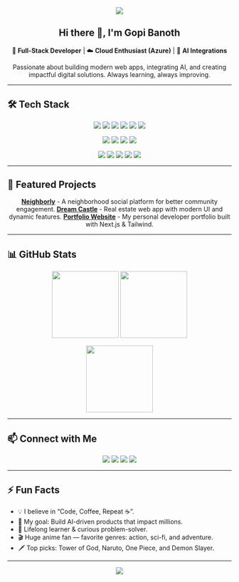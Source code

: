 <!-- Profile Banner (Optional) -->
<p align="center">
  <img src="https://capsule-render.vercel.app/api?type=waving&color=gradient&height=200&section=header&text=Gopi%20Banoth&fontSize=40&fontColor=fff&animation=twinkling&fontAlignY=35"/>
</p>

<!-- Introduction -->
<h2 align="center">Hi there 👋, I'm Gopi Banoth</h2>
<p align="center">
  🚀 <strong>Full-Stack Developer</strong> | ☁️ <strong>Cloud Enthusiast (Azure)</strong> | 🤖 <strong>AI Integrations</strong>  
</p>
<p align="center">
  Passionate about building modern web apps, integrating AI, and creating impactful digital solutions.  
  Always learning, always improving.
</p>

---

## 🛠 Tech Stack
<p align="center">
  <!-- Frontend -->
  <img src="https://img.shields.io/badge/HTML5-E34F26?style=for-the-badge&logo=html5&logoColor=white"/>
  <img src="https://img.shields.io/badge/CSS3-1572B6?style=for-the-badge&logo=css3&logoColor=white"/>
  <img src="https://img.shields.io/badge/JavaScript-F7DF1E?style=for-the-badge&logo=javascript&logoColor=black"/>
  <img src="https://img.shields.io/badge/TypeScript-3178C6?style=for-the-badge&logo=typescript&logoColor=white"/>
  <img src="https://img.shields.io/badge/React.js-61DAFB?style=for-the-badge&logo=react&logoColor=black"/>
  <img src="https://img.shields.io/badge/Next.js-000000?style=for-the-badge&logo=next.js&logoColor=white"/>
</p>
<p align="center">
  <!-- Backend -->
  <img src="https://img.shields.io/badge/Java-007396?style=for-the-badge&logo=java&logoColor=white"/>
  <img src="https://img.shields.io/badge/Python-3776AB?style=for-the-badge&logo=python&logoColor=white"/>
  <img src="https://img.shields.io/badge/SQL-4479A1?style=for-the-badge&logo=mysql&logoColor=white"/>
  <img src="https://img.shields.io/badge/Express.js-000000?style=for-the-badge&logo=express&logoColor=white"/>
</p>
<p align="center">
  <!-- Cloud & Tools -->
  <img src="https://img.shields.io/badge/Azure-0078D4?style=for-the-badge&logo=microsoftazure&logoColor=white"/>
  <img src="https://img.shields.io/badge/Databricks-FF3621?style=for-the-badge&logo=databricks&logoColor=white"/>
  <img src="https://img.shields.io/badge/Jupyter-F37626?style=for-the-badge&logo=jupyter&logoColor=white"/>
  <img src="https://img.shields.io/badge/API-0096D6?style=for-the-badge&logo=postman&logoColor=white"/>
  <img src="https://img.shields.io/badge/GitHub-181717?style=for-the-badge&logo=github&logoColor=white"/>
</p>

---

## 🚀 Featured Projects
<p align="center">
  <a href="https://github.com/GopiB9119/Neighborly"><b>Neighborly</b></a> - A neighborhood social platform for better community engagement.  
  <a href="https://github.com/GopiB9119/Dream-Castle"><b>Dream Castle</b></a> - Real estate web app with modern UI and dynamic features.  
  <a href="https://github.com/GopiB9119/Portfolio"><b>Portfolio Website</b></a> - My personal developer portfolio built with Next.js & Tailwind.
</p>

---

## 📊 GitHub Stats
<p align="center">
  <img src="https://github-readme-stats.vercel.app/api?username=GopiB9119&show_icons=true&theme=radical&hide_border=true&rank_icon=github" height="150"/>
  <img src="https://github-readme-stats.vercel.app/api/top-langs/?username=GopiB9119&layout=compact&theme=radical&hide_border=true" height="150"/>
</p>
<p align="center">
  <img src="https://github-readme-streak-stats.herokuapp.com/?user=GopiB9119&theme=radical&hide_border=true" height="150"/>
</p>

---

## 📫 Connect with Me
<p align="center">
  <a href="mailto:banothgopikrishna19@gmail.com"><img src="https://img.shields.io/badge/Email-D14836?style=for-the-badge&logo=gmail&logoColor=white"/></a>
  <a href="https://www.linkedin.com/in/gopib-960965243/"><img src="https://img.shields.io/badge/LinkedIn-0077B5?style=for-the-badge&logo=linkedin&logoColor=white"/></a>
  <a href="https://github.com/GopiB9119"><img src="https://img.shields.io/badge/GitHub-000000?style=for-the-badge&logo=github&logoColor=white"/></a>
  <a href="https://gopiportfolio-cvc4e8emamgtbac8.centralindia-01.azurewebsites.net/"><img src="https://img.shields.io/badge/Portfolio-FF7139?style=for-the-badge&logo=Firefox-Browser&logoColor=white"/></a>
</p>


---

## ⚡ Fun Facts
- 💡 I believe in “Code, Coffee, Repeat ☕”.
- 🎯 My goal: Build AI-driven products that impact millions.
- 📖 Lifelong learner & curious problem-solver.
- 🎬 Huge anime fan — favorite genres: action, sci-fi, and adventure.
- 🗡️ Top picks: Tower of God, Naruto, One Piece, and Demon Slayer.

---

<!-- Footer -->
<p align="center">
  <img src="https://capsule-render.vercel.app/api?type=waving&color=gradient&height=150&section=footer"/>
</p>
